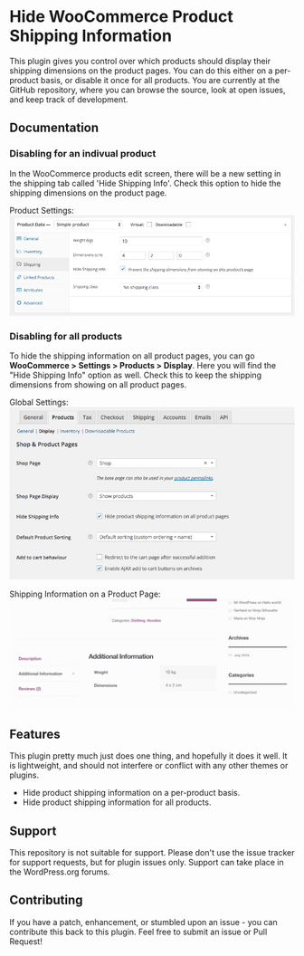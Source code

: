 # Hide WooCommerce Product Shipping Information
This plugin gives you control over which products should display their shipping dimensions on the product pages. You can do this either on a per-product basis, or disable it once for all products. You are currently at the GitHub repository, where you can browse the source, look at open issues, and keep track of development.

## Documentation
### Disabling for an indivual product
In the WooCommerce products edit screen, there will be a new setting in the shipping tab called 'Hide Shipping Info'. Check this option to hide the shipping dimensions on the product page.

Product Settings:
![Product Settings](images/product-settings.png)

### Disabling for all products
To hide the shipping information on all product pages, you can go **WooCommerce > Settings > Products > Display**. Here you will find the "Hide Shipping Info" option as well. Check this to keep the shipping dimensions from showing on all product pages.

Global Settings:
![Global Settings](images/global-settings.png)

Shipping Information on a Product Page:
![Shipping Information on a Product Page](images/shipping-information.png)

## Features

This plugin pretty much just does one thing, and hopefully it does it well. It is lightweight, and should not interfere or conflict with any other themes or plugins.

* Hide product shipping information on a per-product basis.
* Hide product shipping information for all products.

## Support
This repository is not suitable for support. Please don't use the issue tracker for support requests, but for plugin issues only. Support can take place in the WordPress.org forums.

## Contributing
If you have a patch, enhancement, or stumbled upon an issue - you can contribute this back to this plugin. Feel free to submit an issue or Pull Request!
